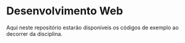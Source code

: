 <h1> Desenvolvimento Web </h1>

<p>Aqui neste repositório estarão disponíveis os códigos de exemplo ao decorrer da disciplina.
